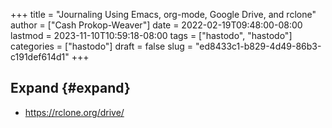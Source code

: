 +++
title = "Journaling Using Emacs, org-mode, Google Drive, and rclone"
author = ["Cash Prokop-Weaver"]
date = 2022-02-19T09:48:00-08:00
lastmod = 2023-11-10T10:59:18-08:00
tags = ["hastodo", "hastodo"]
categories = ["hastodo"]
draft = false
slug = "ed8433c1-b829-4d49-86b3-c191def614d1"
+++

## Expand {#expand}

-   <https://rclone.org/drive/>
